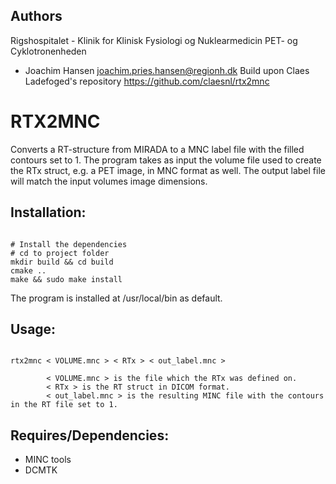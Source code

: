 ## Authors
Rigshospitalet - Klinik for Klinisk Fysiologi og Nuklearmedicin PET- og Cyklotronenheden 
  - Joachim Hansen <joachim.pries.hansen@regionh.dk>
Build upon Claes Ladefoged's repository https://github.com/claesnl/rtx2mnc

# RTX2MNC  

Converts a RT-structure from MIRADA to a MNC label file with the filled contours set to 1. 
The program takes as input the volume file used to create the RTx struct, e.g. a PET image, in MNC format as well. The output label file will match the input volumes image dimensions.

## Installation:
<pre><code>
# Install the dependencies
# cd to project folder
mkdir build && cd build
cmake ..
make && sudo make install
</code></pre>
The program is installed at /usr/local/bin as default.

## Usage:
<pre><code>
rtx2mnc < VOLUME.mnc > < RTx > < out_label.mnc >
      	
      	< VOLUME.mnc > is the file which the RTx was defined on.
      	< RTx > is the RT struct in DICOM format.
      	< out_label.mnc > is the resulting MINC file with the contours in the RT file set to 1.
</code></pre>

## Requires/Dependencies:
 - MINC tools
 - DCMTK
